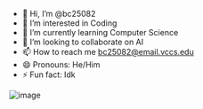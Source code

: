 - 👋 Hi, I’m @bc25082
- 👀 I’m interested in Coding
- 🌱 I’m currently learning Computer Science
- 💞️ I’m looking to collaborate on AI
- 📫 How to reach me bc25082@email.vccs.edu
- 😄 Pronouns: He/Him
- ⚡ Fun fact: Idk


![image](https://github.com/user-attachments/assets/7080da5a-ee17-4913-8613-08ff1da01963)
